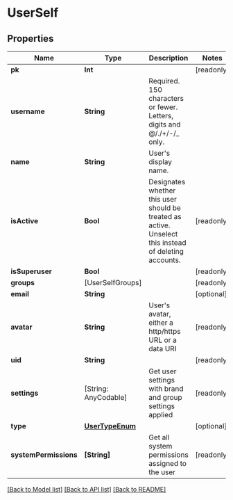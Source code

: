 # UserSelf

## Properties
Name | Type | Description | Notes
------------ | ------------- | ------------- | -------------
**pk** | **Int** |  | [readonly] 
**username** | **String** | Required. 150 characters or fewer. Letters, digits and @/./+/-/_ only. | 
**name** | **String** | User&#39;s display name. | 
**isActive** | **Bool** | Designates whether this user should be treated as active. Unselect this instead of deleting accounts. | [readonly] 
**isSuperuser** | **Bool** |  | [readonly] 
**groups** | [UserSelfGroups] |  | [readonly] 
**email** | **String** |  | [optional] 
**avatar** | **String** | User&#39;s avatar, either a http/https URL or a data URI | [readonly] 
**uid** | **String** |  | [readonly] 
**settings** | [String: AnyCodable] | Get user settings with brand and group settings applied | [readonly] 
**type** | [**UserTypeEnum**](UserTypeEnum.md) |  | [optional] 
**systemPermissions** | **[String]** | Get all system permissions assigned to the user | [readonly] 

[[Back to Model list]](../README.md#documentation-for-models) [[Back to API list]](../README.md#documentation-for-api-endpoints) [[Back to README]](../README.md)


